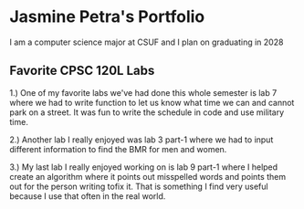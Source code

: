 
# Jasmine Petra's Portfolio

I am a computer science major at CSUF and I plan on graduating in 2028

## Favorite CPSC 120L Labs

1.) One of my favorite labs we've had done this whole semester is lab 7 where we had to write function to let us know what time we can and cannot park on a street. It was fun to write the schedule in code and use military time.

2.) Another lab I really enjoyed was lab 3 part-1 where we had to input different information to find the BMR for men and women.

3.) My last lab I really enjoyed working on is lab 9 part-1 where I helped create an algorithm where it points out misspelled words and points them out for the person writing tofix it. That is something I find very useful because I use that often in the real world.